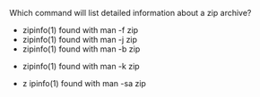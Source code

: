 Which command will list detailed information about a zip archive?
* zipinfo(1) found with man -f zip
* zipinfo(1) found with man -j zip
* zipinfo(1) found with man -b zip
+ zipinfo(1) found with man -k zip
* z ipinfo(1) found with man -sa zip
